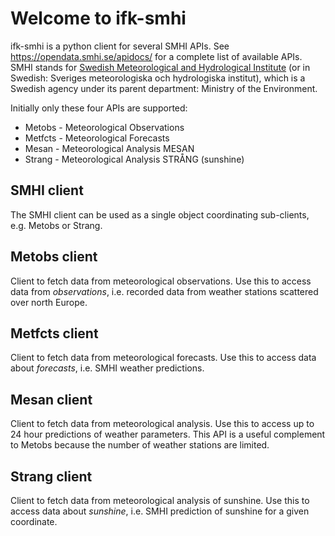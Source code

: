 # Welcome to ifk-smhi
ifk-smhi is a python client for several SMHI APIs. See https://opendata.smhi.se/apidocs/ for a complete list of available APIs. SMHI stands for [Swedish Meteorological and Hydrological Institute](https://www.smhi.se/) (or in Swedish: Sveriges meteorologiska och hydrologiska institut), which is a Swedish agency under its parent department: Ministry of the Environment.

Initially only these four APIs are supported:

- Metobs - Meteorological Observations
- Metfcts - Meteorological Forecasts
- Mesan - Meteorological Analysis MESAN
- Strang - Meteorological Analysis STRÅNG (sunshine)

## SMHI client
The SMHI client can be used as a single object coordinating sub-clients, e.g. Metobs or Strang.

## Metobs client
Client to fetch data from meteorological observations. Use this to access data from _observations_, i.e. recorded data from weather stations scattered over north Europe.

## Metfcts client
Client to fetch data from meteorological forecasts. Use this to access data about _forecasts_, i.e. SMHI weather predictions.

## Mesan client
Client to fetch data from meteorological analysis. Use this to access up to 24 hour predictions of weather parameters. This API is a useful complement to Metobs because the number of weather stations are limited.

## Strang client
Client to fetch data from meteorological analysis of sunshine. Use this to access data about _sunshine_, i.e. SMHI prediction of sunshine for a given coordinate.
